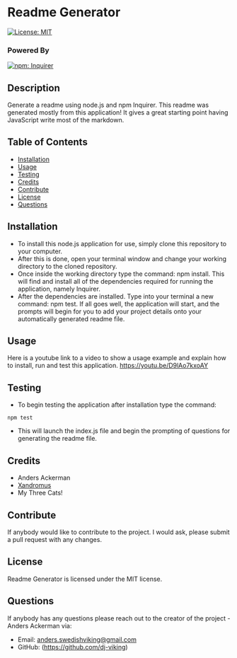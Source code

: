 

# Readme Generator

[![License: MIT](https://img.shields.io/badge/License-MIT-blue.svg)](https://opensource.org/licenses/MIT)

### Powered By

[![npm: Inquirer](https://img.shields.io/badge/npm-Inquirer-00872b.svg)](https://github.com/SBoudrias/Inquirer.js) 

## Description 

Generate a readme using node.js and npm Inquirer. This readme was generated mostly from this application! It gives a great starting point having JavaScript write most of the markdown.

## Table of Contents
* [Installation](#installation)
* [Usage](#Usage)
* [Testing](#Testing)
* [Credits](#Credits)
* [Contribute](#Contribute)
* [License](#License)
* [Questions](#Questions)

## Installation

* To install this node.js application for use, simply clone this repository to your computer. 
* After this is done, open your terminal window and change your working directory to the cloned repository. 
* Once inside the working directory type the command: npm install. This will find and install all of the dependencies required for running the application, namely Inquirer. 
* After the dependencies are installed. Type into your terminal a new command: npm test. If all goes well, the application will start, and the prompts will begin for you to add your project details onto your automatically generated readme file. 

## Usage

Here is a youtube link to a video to show a usage example and explain how to install, run and test this application.
 https://youtu.be/D9lAo7kxoAY 

## Testing

* To begin testing the application after installation type the command: 

<code>npm test</code>

* This will launch the index.js file and begin the prompting of questions for generating the readme file.

## Credits

* Anders Ackerman
* [Xandromus](https://github.com/Xandromus)
* My Three Cats!

## Contribute

If anybody would like to contribute to the project. I would ask, please submit a pull request with any changes.

## License

Readme Generator is licensed under the MIT license.

## Questions

If anybody has any questions please reach out to the creator of the project - Anders Ackerman via:
* Email: anders.swedishviking@gmail.com
* GitHub: (https://github.com/dj-viking)
